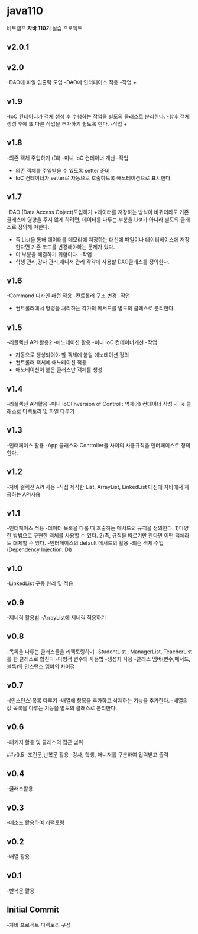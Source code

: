 # java110
비트캠프 **자바 110기** 실습 프로젝트 


## v2.0.1



## v2.0
-DAO에 파일 입출력 도입
-DAO에 인터페이스 적용
-작업
 + 

## v1.9
-IoC 컨테이너가 객체 생성 후 수행하는 작업을 별도의 클래스로 분리한다.
-향후 객체 생성 후에 또 다른 작업을 추가하기 쉽도록 한다.
-작업
 + 

## v1.8
-의존 객체 주입하기 (DI)
-미니 IoC 컨테이너 개선
-작업
 + 의존 객체를 주입받을 수 있도록 setter 준비 
 + IoC 컨테이너가 setter로 자동으로 호출하도록 애노테이션으로 표시한다.

## v1.7
-DAO (Data Access Object)도입하기
 +데이터를 저장하는 방식이 바뀌더라도 기존 클래스에 영향을 주지 않게
 하려면, 데이터를 다루는 부분을 List가 아니라 별도의 클래스로 정의해
 야한다.
 + 즉 List을 통해 데이터를 메모리에 저장하는 대신에 파일이나 데이터베이스에 저장한다면 기존 코드를 변경해야하는 문제가 있다.
 + 이 부분을 해결하기 위함이다.
-작업
 + 학생 관리,강사 관리,매니저 관리 각각에 사용할 DAO클래스를 정의한다.


## v1.6
-Command 디자인 패턴 적용
-컨트롤러 구조 변경
-작업
 + 컨트롤러에서 명령을 처리하는 각가의 메서드를 별도의 클래스로 분리한다.
 

## v1.5
-리플렉션 API 활용2
-애노테이션 활용
-미니 IoC 컨테이너개선
-작업
 + 자동으로 생성되어야 할 객체에 붙일 애노테이션 정의
 + 컨트롤러 객체에 애노테이션 적용
 + 애노테이션이 붙은 클래스만 객체를 생성


## v1.4
-리플렉션 API활용
-미니 IoC(Inversion of Control : 역제어) 컨테이너 작성
-File 클래스로 디렉토리 및 파일 다루기

## v1.3
-인터페이스 활용 
-App 클래스와 Controller들 사이의 사용규칙을 인터페이스로 정의한다.

## v1.2
-자바 컬렉션 API 사용
-직접 제작한 List,  ArrayList, LinkedList 대신에 자바에서
제공하는 API사용

## v1.1
-인터페이스 적용
-데이터 목록을 다룰 때 호출하는 메서드의 규칙을 정의한다.
  1)다양한 방법으로 구현한 객체를 사용할 수 있다.
  2)즉, 규칙을 따르기만 한다면 어떤 객체라도 대체할 수 있다.
-인터페이스의 default 메서드의 활용 
-의존 객체 주입(Dependency Injection: DI)

## v1.0
-LinkedList 구동 원리 및 적용

## v0.9
-제네릭 활용법
-ArrayList에 제네릭 적용하기

## v0.8
-목록을 다루는 클래스들을 리팩토링하기
-StudentList , ManagerList, TeacherList 를 한 클래스로 합친다
-다형적 변수의 사용법
-생성자 사용
-클래스 멤버(변수,메서드,블록)와 인스턴스 멤버의 차이점

## v0.7
-(인스턴스)목록 다루기
-배열에 항목을 추가하고 삭제하는 기능을 추가한다.
-배열의 값 목록을 다루는 기능을 별도의 클래스로 분리한다.


## v0.6
-패키지 활용 및 클래스의 접근 범위

##v0.5
-조건문,반복문 활용
-강사, 학생, 매니저를 구분하여 입력받고 출력

## v0.4
-클래스활용

## v0.3
-메소드 활용하여 리팩토링

## v0.2
-배열 활용

## v0.1
-반복문 활용

## Initial Commit
-자바 프로젝트 디렉토리 구성
